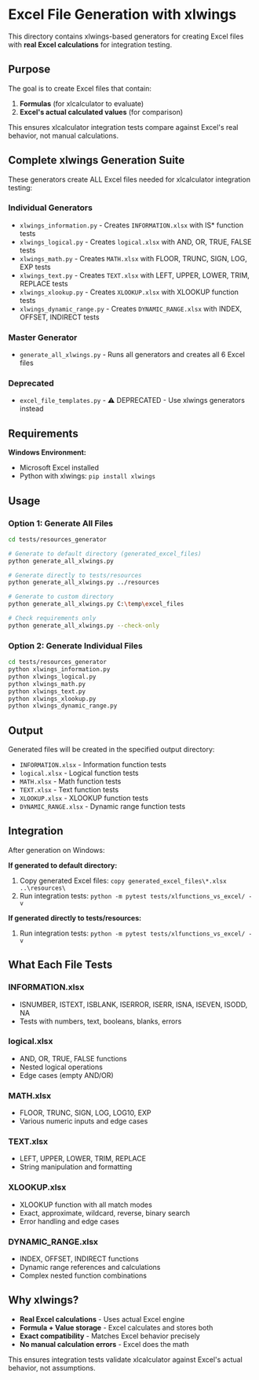 # Excel File Generation with xlwings

This directory contains xlwings-based generators for creating Excel files with **real Excel calculations** for integration testing.

## Purpose

The goal is to create Excel files that contain:
1. **Formulas** (for xlcalculator to evaluate)
2. **Excel's actual calculated values** (for comparison)

This ensures xlcalculator integration tests compare against Excel's real behavior, not manual calculations.

## Complete xlwings Generation Suite

These generators create ALL Excel files needed for xlcalculator integration testing:

### Individual Generators
- `xlwings_information.py` - Creates `INFORMATION.xlsx` with IS* function tests
- `xlwings_logical.py` - Creates `logical.xlsx` with AND, OR, TRUE, FALSE tests  
- `xlwings_math.py` - Creates `MATH.xlsx` with FLOOR, TRUNC, SIGN, LOG, EXP tests
- `xlwings_text.py` - Creates `TEXT.xlsx` with LEFT, UPPER, LOWER, TRIM, REPLACE tests
- `xlwings_xlookup.py` - Creates `XLOOKUP.xlsx` with XLOOKUP function tests
- `xlwings_dynamic_range.py` - Creates `DYNAMIC_RANGE.xlsx` with INDEX, OFFSET, INDIRECT tests

### Master Generator
- `generate_all_xlwings.py` - Runs all generators and creates all 6 Excel files

### Deprecated
- `excel_file_templates.py` - ⚠️ DEPRECATED - Use xlwings generators instead

## Requirements

**Windows Environment:**
- Microsoft Excel installed
- Python with xlwings: `pip install xlwings`

## Usage

### Option 1: Generate All Files
```bash
cd tests/resources_generator

# Generate to default directory (generated_excel_files)
python generate_all_xlwings.py

# Generate directly to tests/resources
python generate_all_xlwings.py ../resources

# Generate to custom directory
python generate_all_xlwings.py C:\temp\excel_files

# Check requirements only
python generate_all_xlwings.py --check-only
```

### Option 2: Generate Individual Files
```bash
cd tests/resources_generator
python xlwings_information.py
python xlwings_logical.py
python xlwings_math.py
python xlwings_text.py
python xlwings_xlookup.py
python xlwings_dynamic_range.py
```

## Output

Generated files will be created in the specified output directory:
- `INFORMATION.xlsx` - Information function tests
- `logical.xlsx` - Logical function tests
- `MATH.xlsx` - Math function tests  
- `TEXT.xlsx` - Text function tests
- `XLOOKUP.xlsx` - XLOOKUP function tests
- `DYNAMIC_RANGE.xlsx` - Dynamic range function tests

## Integration

After generation on Windows:

**If generated to default directory:**
1. Copy generated Excel files: `copy generated_excel_files\*.xlsx ..\resources\`
2. Run integration tests: `python -m pytest tests/xlfunctions_vs_excel/ -v`

**If generated directly to tests/resources:**
1. Run integration tests: `python -m pytest tests/xlfunctions_vs_excel/ -v`

## What Each File Tests

### INFORMATION.xlsx
- ISNUMBER, ISTEXT, ISBLANK, ISERROR, ISERR, ISNA, ISEVEN, ISODD, NA
- Tests with numbers, text, booleans, blanks, errors

### logical.xlsx  
- AND, OR, TRUE, FALSE functions
- Nested logical operations
- Edge cases (empty AND/OR)

### MATH.xlsx
- FLOOR, TRUNC, SIGN, LOG, LOG10, EXP
- Various numeric inputs and edge cases

### TEXT.xlsx
- LEFT, UPPER, LOWER, TRIM, REPLACE
- String manipulation and formatting

### XLOOKUP.xlsx
- XLOOKUP function with all match modes
- Exact, approximate, wildcard, reverse, binary search
- Error handling and edge cases

### DYNAMIC_RANGE.xlsx
- INDEX, OFFSET, INDIRECT functions
- Dynamic range references and calculations
- Complex nested function combinations

## Why xlwings?

- **Real Excel calculations** - Uses actual Excel engine
- **Formula + Value storage** - Excel calculates and stores both
- **Exact compatibility** - Matches Excel behavior precisely
- **No manual calculation errors** - Excel does the math

This ensures integration tests validate xlcalculator against Excel's actual behavior, not assumptions.